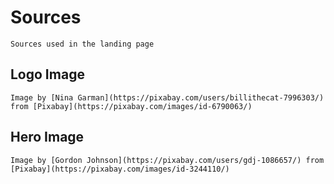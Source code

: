 # Sources
    Sources used in the landing page
## Logo Image
    Image by [Nina Garman](https://pixabay.com/users/billithecat-7996303/) from [Pixabay](https://pixabay.com/images/id-6790063/)
## Hero Image
    Image by [Gordon Johnson](https://pixabay.com/users/gdj-1086657/) from [Pixabay](https://pixabay.com/images/id-3244110/)